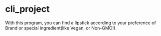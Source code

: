 # cli_project

With this program, you can find a lipstick according to your preference of Brand or special ingredient(like Vegan, or Non-GMO!).
